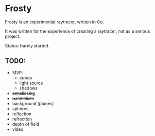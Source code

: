 # Frosty

Frosty is an experimental raytracer, written in Go.

It was written for the experience of creating a raytracer, not as a serious project.

Status: barely started.

## TODO:

- MVP:
  - ~~cubes~~
  - light source
  - shadows
- ~~antialiasing~~
- ~~parallelism~~
- background (planes)
- spheres
- reflection
- refraction
- depth of field
- video
